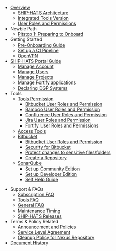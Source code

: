 - [Overview](ship-hats-overview)
  <!--- [What's New](what-s-new)-->
  - [SHIP-HATS Architecture](architecture-diagram)
  - [Integrated Tools Version](ship-hats-integrated-tools-version)
  - [User Roles and Permissions](user-roles-permissions)
- Newbie Path
  - [Pitstop 1: Preparing to Onboard](preparing-to-onboard)
- Getting Started
  - [Pre-Onboarding Guide](pre-onboarding-guide)
  - [Set up a CI Pipeline](how-to-setup-and-scan-sample-pipeline)
  - [OpenVPN](openvpn-guide)
- [SHIP-HATS Portal Guide](overview-of-ship-hats-portal)
  - [Manage Account](manage-account)
  - [Manage Users](manage-users)
  - [Manage Projects](manage-projects)
  - [Manage Fortify applications](manage-fortify-applications)
  - [Declaring DGP Systems](declaring-dgp-systems)
- Tools
  - [Tools Permission](ship-hats-tools-permission)
    - [Bitbucket User Roles and Permission](bitbucket-user-role)
    - [Bamboo User Roles and Permission](bamboo-user-roles)
    - [Confluence User Roles and Permission](confluence-user-role)
    - [Jira User Roles and Permission](jira-user-role)
    - [Fortify User Roles and Permissions](fortify-user-roles-and-permissions)
  - [Access Tools](use-techpass-to-access-ship-hats-and-tools)
  - [Bitbucket](ship-bitbucket-overview)
    - [Bitbucket User Roles and Permission](bitbucket-user-role)
    - [Security for Bitbucket](ship-bitbucket-security)
    - [Protect changes to sensitive files/folders](ship-bitbucket-protect-changes-sensitive)
    - [Create a Repository](ship-bitbucket-create-repository)
  - [SonarQube](hats-sonarqube-overview)
    - [Set up Community Edition](sonarqube-set-up-community-edition)
    - [Set up Developer Edition](sonarqube-set-up-developer-edition)
    - [Self Help Guide](sonarqube-self-help-guide)
<!--
  - [Bamboo]()
  - [Confluence]()
  - [Fortify]()
  - [JIRA]()
  - [pCloudy]()
  - [WebInspect]()
  - [Prisma Cloud]()
  - [Purple HATS]()
-->
- Support & FAQs
  - [Subscription FAQ](subscription)
  - [Tools FAQ](tools-faq)
  - [General FAQ](general-faq)
  - [Maintenance Timing](maintenance-timing)
  - [SHIP-HATS Releases](ship-hats-releases)
- Terms & Policy Related
  - [Announcement and Policies](ship-hats-policy-announcements)
  - [Service Level Agreement](service-level-agreement)
  - [Cleanup Policy for Nexus Repository](ship-hats-cleanup-policy-for-nexus-repository)
- [Document History](document-history)

<!--
  - [Integrated Tools Version](get-started/ship-hats-integrated-tools-version)
  - [SHIP-HATS Portal Guide](portal-guide/overview-of-ship-hats-portal)
  - [OpenVPN](get-started/openvpn-guide)

-->